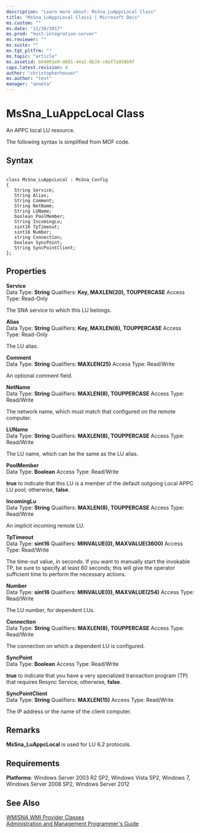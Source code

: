 ```yaml
---
description: "Learn more about: MsSna_LuAppcLocal Class"
title: "MsSna_LuAppcLocal Class1 | Microsoft Docs"
ms.custom: ""
ms.date: "11/30/2017"
ms.prod: "host-integration-server"
ms.reviewer: ""
ms.suite: ""
ms.tgt_pltfrm: ""
ms.topic: "article"
ms.assetid: b64091e9-d601-44a2-8b39-c0af7a958b9f
caps.latest.revision: 4
author: "christopherhouser"
ms.author: "test"
manager: "anneta"
---
```

# MsSna_LuAppcLocal Class
An APPC local LU resource.  
  
 The following syntax is simplified from MOF code.  
  
## Syntax  
  
```  
  
class MsSna_LuAppcLocal : MsSna_Config  
{  
   String Service;  
   String Alias;  
   String Comment;  
   String NetName;  
   String LUName;  
   boolean PoolMember;  
   String IncomingLu;  
   sint16 TpTimeout;  
   sint16 Number;  
   string Connection;  
   boolean SyncPoint;  
   String SyncPointClient;  
};  
```  
  
## Properties  
 **Service**  
 Data Type: **String** Qualifiers: **Key, MAXLEN(20), TOUPPERCASE** Access Type: Read-Only  
  
 The SNA service to which this LU belongs.  
  
 **Alias**  
 Data Type: **String** Qualifiers: **Key, MAXLEN(8), TOUPPERCASE** Access Type: Read-Only  
  
 The LU alias.  
  
 **Comment**  
 Data Type: **String** Qualifiers: **MAXLEN(25)** Access Type: Read/Write  
  
 An optional comment field.  
  
 **NetName**  
 Data Type: **String** Qualifiers: **MAXLEN(8), TOUPPERCASE** Access Type: Read/Write  
  
 The network name, which must match that configured on the remote computer.  
  
 **LUName**  
 Data Type: **String** Qualifiers: **MAXLEN(8), TOUPPERCASE** Access Type: Read/Write  
  
 The LU name, which can be the same as the LU alias.  
  
 **PoolMember**  
 Data Type: **Boolean** Access Type: Read/Write  
  
 **true** to indicate that this LU is a member of the default outgoing Local APPC LU pool; otherwise, **false**.  
  
 **IncomingLu**  
 Data Type: **String** Qualifiers: **MAXLEN(8), TOUPPERCASE** Access Type: Read/Write  
  
 An implicit incoming remote LU.  
  
 **TpTimeout**  
 Data Type: **sint16** Qualifiers: **MINVALUE(0), MAXVALUE(3600)** Access Type: Read/Write  
  
 The time-out value, in seconds. If you want to manually start the invokable TP, be sure to specify at least 60 seconds; this will give the operator sufficient time to perform the necessary actions.  
  
 **Number**  
 Data Type: **sint16** Qualifiers: **MINVALUE(0), MAXVALUE(254)** Access Type: Read/Write  
  
 The LU number, for dependent LUs.  
  
 **Connection**  
 Data Type: **String** Qualifiers: **MAXLEN(8), TOUPPERCASE** Access Type: Read/Write  
  
 The connection on which a dependent LU is configured.  
  
 **SyncPoint**  
 Data Type: **Boolean** Access Type: Read/Write  
  
 **true** to indicate that you have a very specialized transaction program (TP) that requires Resync Service; otherwise, **false**.  
  
 **SyncPointClient**  
 Data Type: **String** Qualifiers: **MAXLEN(15)** Access Type: Read/Write  
  
 The IP address or the name of the client computer.  
  
## Remarks  
 **MsSna_LuAppcLocal** is used for LU 6.2 protocols.  
  
## Requirements  
 **Platforms**: Windows Server 2003 R2 SP2, Windows Vista SP2, Windows 7, Windows Server 2008 SP2, Windows Server 2012  
  
## See Also  
 [WMISNA WMI Provider Classes](../core/wmisna-wmi-provider-classes2.md)   
 [Administration and Management Programmer's Guide](./administration-and-management-programmer-s-guide2.md)
